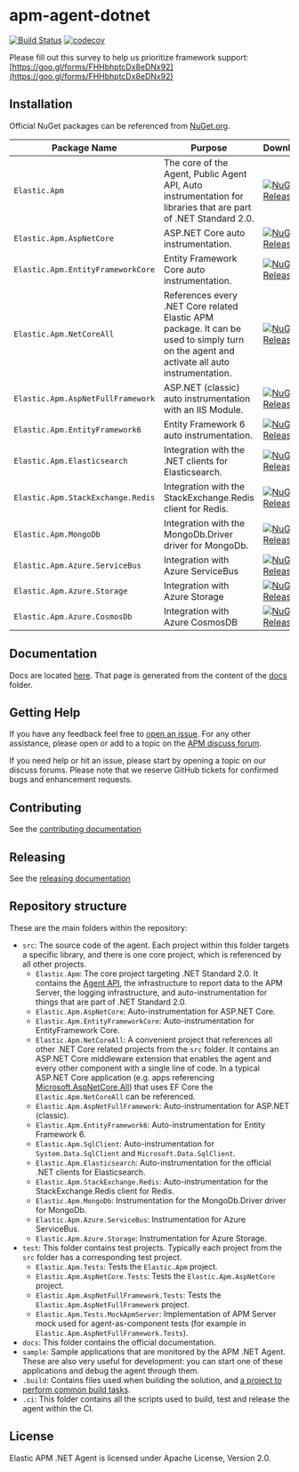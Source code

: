 # apm-agent-dotnet

[![Build Status](https://github.com/elastic/apm-agent-dotnet/actions/workflows/docs-build.yml/badge.svg)](https://github.com/elastic/apm-agent-dotnet/actions)
[![codecov](https://codecov.io/gh/elastic/apm-agent-dotnet/graph/badge.svg)](https://codecov.io/gh/elastic/apm-agent-dotnet)

Please fill out this survey to help us prioritize framework support:
[https://goo.gl/forms/FHHbhptcDx8eDNx92](https://goo.gl/forms/FHHbhptcDx8eDNx92)

## Installation

Official NuGet packages can be referenced from [NuGet.org](https://www.nuget.org).

| Package Name            | Purpose          | Download         |
| ----------------------- | ---------------- | -----------------|
| `Elastic.Apm`           |  The core of the Agent, Public Agent API, Auto instrumentation for libraries that are part of .NET Standard 2.0.  | [![NuGet Release][ElasticApm-image]][ElasticApm-nuget-url]  |
| `Elastic.Apm.AspNetCore` | ASP.NET Core auto instrumentation. | [![NuGet Release][ElasticApmAspNetCore-image]][ElasticApmAspNetCore-nuget-url] |
| `Elastic.Apm.EntityFrameworkCore` | Entity Framework Core auto instrumentation. | [![NuGet Release][Elastic.Apm.EntityFrameworkCore-image]][Elastic.Apm.EntityFrameworkCore-nuget-url] |
| `Elastic.Apm.NetCoreAll` | References every .NET Core related Elastic APM package. It can be used to simply turn on the agent and activate all auto instrumentation. | [![NuGet Release][Elastic.Apm.NetCoreAll-image]][Elastic.Apm.NetCoreAll-nuget-url] |
| `Elastic.Apm.AspNetFullFramework` | ASP.NET (classic) auto instrumentation with an IIS Module. | [![NuGet Release][Elastic.Apm.AspNetFullFramework-image]][Elastic.Apm.AspNetFullFramework-nuget-url] |
| `Elastic.Apm.EntityFramework6` | Entity Framework 6 auto instrumentation. | [![NuGet Release][Elastic.Apm.EntityFramework6-image]][Elastic.Apm.EntityFramework6-nuget-url] |
| `Elastic.Apm.Elasticsearch` | Integration with the .NET clients for Elasticsearch. | [![NuGet Release][Elastic.Apm.Elasticsearch-image]][Elastic.Apm.Elasticsearch-nuget-url] |
| `Elastic.Apm.StackExchange.Redis` | Integration with the StackExchange.Redis client for Redis. | [![NuGet Release][Elastic.Apm.StackExchange.Redis-image]][Elastic.Apm.StackExchange.Redis-nuget-url] |
| `Elastic.Apm.MongoDb` | Integration with the MongoDb.Driver driver for MongoDb. | [![NuGet Release][Elastic.Apm.MongoDb-image]][Elastic.Apm.MongoDb-nuget-url] |
| `Elastic.Apm.Azure.ServiceBus` | Integration with Azure ServiceBus | [![NuGet Release][Elastic.Apm.Azure.ServiceBus-image]][Elastic.Apm.Azure.ServiceBus-nuget-url] |
| `Elastic.Apm.Azure.Storage` | Integration with Azure Storage | [![NuGet Release][Elastic.Apm.Azure.Storage-image]][Elastic.Apm.Azure.Storage-nuget-url] |
| `Elastic.Apm.Azure.CosmosDb` | Integration with Azure CosmosDB | [![NuGet Release][Elastic.Apm.Azure.CosmosDb-image]][Elastic.Apm.Azure.CosmosDb-nuget-url] |

## Documentation

Docs are located [here](https://www.elastic.co/guide/en/apm/agent/dotnet/). That page is generated from the content of the [docs](docs) folder.

## Getting Help

If you have any feedback feel free to [open an issue](https://github.com/elastic/apm-agent-dotnet/issues/new).
For any other assistance, please open or add to a topic on the [APM discuss forum](https://discuss.elastic.co/c/apm).

If you need help or hit an issue, please start by opening a topic on our discuss forums.
Please note that we reserve GitHub tickets for confirmed bugs and enhancement requests.

## Contributing

See the [contributing documentation](CONTRIBUTING.md)

## Releasing

See the [releasing documentation](RELEASING.md)

## Repository structure

These are the main folders within the repository:

* `src`: The source code of the agent. Each project within this folder targets a specific library, and there is one core project, which is referenced by all other projects.
  * `Elastic.Apm`: The core project targeting .NET Standard 2.0. It contains the [Agent API](/docs/public-api.asciidoc), the infrastructure to report data to the APM Server, the logging infrastructure, and auto-instrumentation for things that are part of .NET Standard 2.0.
  * `Elastic.Apm.AspNetCore`: Auto-instrumentation for ASP.NET Core.
  * `Elastic.Apm.EntityFrameworkCore`: Auto-instrumentation for EntityFramework Core.
  * `Elastic.Apm.NetCoreAll`: A convenient project that references all other .NET Core related projects from the `src` folder. It contains an ASP.NET Core middleware extension that enables the agent and every other component with a single line of code. In a typical ASP.NET Core application (e.g. apps referencing [Microsoft.AspNetCore.All](https://www.nuget.org/packages/Microsoft.AspNetCore.All)) that uses EF Core the `Elastic.Apm.NetCoreAll` can be referenced.
  * `Elastic.Apm.AspNetFullFramework`: Auto-instrumentation for ASP.NET (classic).
  * `Elastic.Apm.EntityFramework6`: Auto-instrumentation for Entity Framework 6.
  * `Elastic.Apm.SqlClient`: Auto-instrumentation for `System.Data.SqlClient` and `Microsoft.Data.SqlClient`.
  * `Elastic.Apm.Elasticsearch`: Auto-instrumentation for the official .NET clients for Elasticsearch.
  * `Elastic.Apm.StackExchange.Redis`: Auto-instrumentation for the StackExchange.Redis client for Redis.
  * `Elastic.Apm.MongoDb`: Instrumentation for the MongoDb.Driver driver for MongoDb.
  * `Elastic.Apm.Azure.ServiceBus`: Instrumentation for Azure ServiceBus.
  * `Elastic.Apm.Azure.Storage`: Instrumentation for Azure Storage.
* `test`: This folder contains test projects. Typically each project from the `src` folder has a corresponding test project.
  * `Elastic.Apm.Tests`: Tests the `Elastic.Apm` project.
  * `Elastic.Apm.AspNetCore.Tests`: Tests the `Elastic.Apm.AspNetCore` project.
  * `Elastic.Apm.AspNetFullFramework.Tests`: Tests the `Elastic.Apm.AspNetFullFramework` project.
  * `Elastic.Apm.Tests.MockApmServer`: Implementation of APM Server mock used for agent-as-component tests (for example in `Elastic.Apm.AspNetFullFramework.Tests`).
* `docs`: This folder contains the official documentation.
* `sample`: Sample applications that are monitored by the APM .NET Agent. These are also very useful for development: you can start one of these applications and debug the agent through them.
* `.build`: Contains files used when building the solution, and [a project to perform
common build tasks](build/README.md).
* `.ci`: This folder contains all the scripts used to build, test and release the agent within the CI.

## License

Elastic APM .NET Agent is licensed under Apache License, Version 2.0.

[ElasticApm-nuget-url]:https://www.nuget.org/packages/Elastic.Apm/
[ElasticApm-image]:
https://img.shields.io/nuget/v/Elastic.Apm.svg

[ElasticApmAspNetCore-nuget-url]:https://www.nuget.org/packages/Elastic.Apm.AspNetCore/
[ElasticApmAspNetCore-image]:
https://img.shields.io/nuget/v/Elastic.Apm.AspNetCore.svg

[Elastic.Apm.EntityFrameworkCore-nuget-url]:https://www.nuget.org/packages/Elastic.Apm.EntityFrameworkCore/
[Elastic.Apm.EntityFrameworkCore-image]:
https://img.shields.io/nuget/v/Elastic.Apm.EntityFrameworkCore.svg

[Elastic.Apm.NetCoreAll-nuget-url]:https://www.nuget.org/packages/Elastic.Apm.NetCoreAll/
[Elastic.Apm.NetCoreAll-image]:
https://img.shields.io/nuget/v/Elastic.Apm.NetCoreAll.svg

[Elastic.Apm.AspNetFullFramework-nuget-url]:https://www.nuget.org/packages/Elastic.Apm.AspNetFullFramework/
[Elastic.Apm.AspNetFullFramework-image]:
https://img.shields.io/nuget/v/Elastic.Apm.AspNetFullFramework.svg

[Elastic.Apm.EntityFramework6-nuget-url]:https://www.nuget.org/packages/Elastic.Apm.EntityFramework6/
[Elastic.Apm.EntityFramework6-image]:
https://img.shields.io/nuget/v/Elastic.Apm.EntityFramework6.svg

[Elastic.Apm.Elasticsearch-nuget-url]:https://www.nuget.org/packages/Elastic.Apm.Elasticsearch/
[Elastic.Apm.Elasticsearch-image]:
https://img.shields.io/nuget/v/Elastic.Apm.Elasticsearch.svg

[Elastic.Apm.StackExchange.Redis-nuget-url]:https://www.nuget.org/packages/Elastic.Apm.StackExchange.Redis/
[Elastic.Apm.StackExchange.Redis-image]:
https://img.shields.io/nuget/v/Elastic.Apm.StackExchange.Redis.svg

[Elastic.Apm.MongoDb-nuget-url]:https://www.nuget.org/packages/Elastic.Apm.MongoDb/
[Elastic.Apm.MongoDb-image]:
https://img.shields.io/nuget/v/Elastic.Apm.MongoDb.svg

[Elastic.Apm.Azure.ServiceBus-nuget-url]:https://www.nuget.org/packages/Elastic.Apm.Azure.ServiceBus/
[Elastic.Apm.Azure.ServiceBus-image]:
https://img.shields.io/nuget/v/Elastic.Apm.Azure.ServiceBus.svg

[Elastic.Apm.Azure.Storage-nuget-url]:https://www.nuget.org/packages/Elastic.Apm.Azure.Storage/
[Elastic.Apm.Azure.Storage-image]:
https://img.shields.io/nuget/v/Elastic.Apm.Azure.Storage.svg

[Elastic.Apm.Azure.CosmosDb-nuget-url]:https://www.nuget.org/packages/Elastic.Apm.Azure.CosmosDb/
[Elastic.Apm.Azure.CosmosDb-image]:
https://img.shields.io/nuget/v/Elastic.Apm.Azure.CosmosDb.svg
